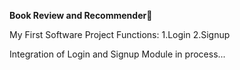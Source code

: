 **Book Review and Recommender**:book:

My First Software Project
Functions:
1.Login
2.Signup

Integration of Login and Signup Module in process...